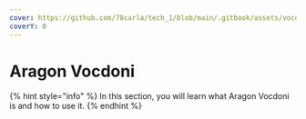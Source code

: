 ```yaml
---
cover: https://github.com/78carla/tech_1/blob/main/.gitbook/assets/vocdoni_logo.png
coverY: 0
---
```


# Aragon Vocdoni

{% hint style="info" %}
In this section, you will learn what Aragon Vocdoni is and how to use it.
{% endhint %}
